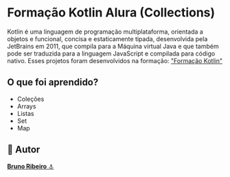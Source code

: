 ﻿# Formação Kotlin Alura (Collections)
Kotlin é uma linguagem de programação multiplataforma, orientada a objetos e funcional, concisa e estaticamente tipada, desenvolvida pela JetBrains em 2011, que compila para a Máquina virtual Java e que também pode ser traduzida para a linguagem JavaScript e compilada para código nativo.
Esses projetos foram desenvolvidos na formação: <a href="https://cursos.alura.com.br/formacao-kotlin">"Formação Kotlin"</a>

## O que foi aprendido?
- Coleções
- Arrays
- Listas
- Set
- Map

<h2>🧐 Autor</h2>
<a href="https://github.com/brdoliveira" title="Github"><b>Bruno Ribeiro</b> ⚓</a>
